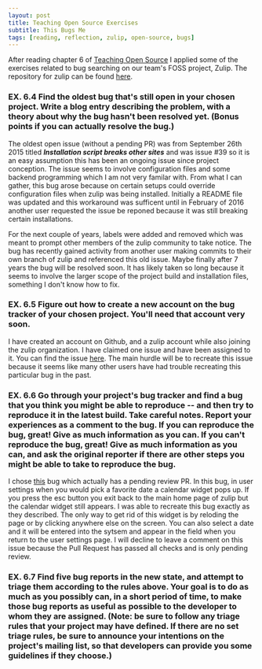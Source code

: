 ```yaml
---
layout: post
title: Teaching Open Source Exercises
subtitle: This Bugs Me
tags: [reading, reflection, zulip, open-source, bugs]
---
```

After reading chapter 6 of [Teaching Open Source](https://quaid.fedorapeople.org/TOS/Practical_Open_Source_Software_Exploration/html/sn-Debugging_the_Code-Exercise_-_Find_the_Oldest_Bug.html) I applied some of the exercises related to bug searching on our team's FOSS project, Zulip. The repository for zulip can be found [here](https://github.com/zulip/zulip). 

### EX. 6.4 Find the oldest bug that's still open in your chosen project. Write a blog entry describing the problem, with a theory about why the bug hasn't been resolved yet. (Bonus points if you can actually resolve the bug.)

The oldest open issue (without a pending PR) was from September 26th 2015 titled ***Installation script breaks other sites*** and was issue #39 so it is an easy assumption this has been an ongoing issue since project conception. The issue seems to involve configuration files and some backend programming which I am not very familar with. From what I can gather, this bug arose because on certain setups could override configuration files when zulip was being installed. Initially a README file was updated and this workaround was sufficent until in February of 2016 another user requested the issue be reponed because it was still breaking certain installations. 

For the next couple of years, labels were added and removed which was meant to prompt other members of the zulip community to take notice. The bug has recently gained activity from another user making commits to their own branch of zulip and referenced this old issue. Maybe finally after 7 years the bug will be resolved soon. It has likely taken so long because it seems to involve the larger scope of the project build and installation files, something I don't know how to fix. 

### EX. 6.5 Figure out how to create a new account on the bug tracker of your chosen project. You'll need that account very soon.

I have created an account on Github, and a zulip account while also joining the zulip organization. I have claimed one issue and have been assigned to it. You can find the issue [here](https://github.com/zulip/zulip/issues/2278). The main hurdle will be to recreate this issue because it seems like many other users have had trouble recreating this particular bug in the past. 

### EX. 6.6 Go through your project's bug tracker and find a bug that you think you might be able to reproduce -- and then try to reproduce it in the latest build. Take careful notes. Report your experiences as a comment to the bug. If you can reproduce the bug, great! Give as much information as you can. If you can't reproduce the bug, great! Give as much information as you can, and ask the original reporter if there are other steps you might be able to take to reproduce the bug.

I chose [this](https://github.com/zulip/zulip/pull/16725) bug which actually has a pending review PR. In this bug, in user settings when you would pick a favorite date a calendar widget pops up. If you press the esc button you exit back to the main home page of zulip but the calendar widget still appears. I was able to recreate this bug exactly as they described. The only way to get rid of this widget is by reloding the page or by clicking anywhere else on the screen. You can also select a date and it will be entered into the sytsem and appear in the field when you return to the user settings page. I will decline to leave a comment on this issue because the Pull Request has passed all checks and is only pending review. 

### EX. 6.7 Find five bug reports in the new state, and attempt to triage them according to the rules above. Your goal is to do as much as you possibly can, in a short period of time, to make those bug reports as useful as possible to the developer to whom they are assigned. (Note: be sure to follow any triage rules that your project may have defined. If there are no set triage rules, be sure to announce your intentions on the project's mailing list, so that developers can provide you some guidelines if they choose.)
